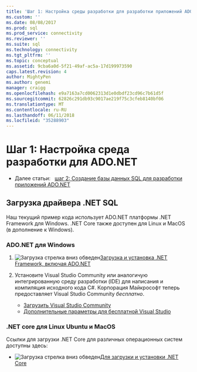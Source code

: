 ```yaml
---
title: 'Шаг 1: Настройка среды разработки для разработки приложений ADO.NET | Документы Microsoft'
ms.custom: ''
ms.date: 08/08/2017
ms.prod: sql
ms.prod_service: connectivity
ms.reviewer: ''
ms.suite: sql
ms.technology: connectivity
ms.tgt_pltfrm: ''
ms.topic: conceptual
ms.assetid: 9cba6a0d-5f21-49af-ac5a-17d199973590
caps.latest.revision: 4
author: MightyPen
ms.author: genemi
manager: craigg
ms.openlocfilehash: e9a7163a7cd0062313d1e0dbdf23cd96c7b61d5f
ms.sourcegitcommit: 62826c291db93c9017ae219f75c3cfeb8140bf06
ms.translationtype: MT
ms.contentlocale: ru-RU
ms.lasthandoff: 06/11/2018
ms.locfileid: "35288903"
---
```

# <a name="step-1-configure-development-environment-for-adonet-development"></a>Шаг 1: Настройка среда разработки для ADO.NET

- Далее статьи:&nbsp;&nbsp;&nbsp;[шаг 2: Создание базы данных SQL для разработки приложений ADO.NET](step-2-create-a-sql-database-for-ado-net-development.md)  

## <a name="download-a-net-sql-driver"></a>Загрузка драйвера .NET SQL

Наш текущий пример кода использует ADO.NET платформы .NET Framework для Windows. .NET Core также доступен для Linux и MacOS (в дополнение к Windows).

### <a name="adonet-for-windows"></a>ADO.NET для Windows

1. ![Загрузка стрелка вниз обведен](../../ssdt/media/download.png)[Загрузка и установка .NET Framework, включая ADO.NET](../sql-connection-libraries.md#anchor-20-drivers-relational-access)

2. Установите Visual Studio Community или аналогичую интегрированную среду разработки (IDE) для написания и компиляция исходного кода C#. Корпорация Майкрософт теперь предоставляет Visual Studio Community *бесплатно*.  
    - [Загрузить Visual Studio Community](http://www.visualstudio.com/products/visual-studio-community-vs)  
    - [Дополнительные параметры для бесплатной Visual Studio](http://www.visualstudio.com/products/free-developer-offers-vs.aspx)  


### <a name="net-core-for-linux-ubuntu-and-macos"></a>.NET core для Linux Ubuntu и MacOS

Ссылки для загрузки .NET Core для различных операционных систем доступны здесь:

- ![Загрузка стрелка вниз обведен](../../ssdt/media/download.png)[Для загрузки и установки .NET Core](../sql-connection-libraries.md#anchor-20-drivers-relational-access)
